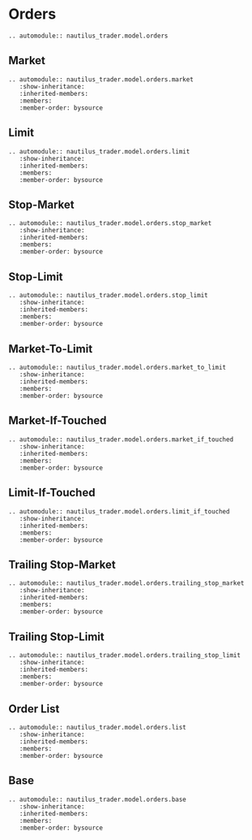# Orders

```{eval-rst}
.. automodule:: nautilus_trader.model.orders
```

## Market

```{eval-rst}
.. automodule:: nautilus_trader.model.orders.market
   :show-inheritance:
   :inherited-members:
   :members:
   :member-order: bysource
```

## Limit

```{eval-rst}
.. automodule:: nautilus_trader.model.orders.limit
   :show-inheritance:
   :inherited-members:
   :members:
   :member-order: bysource
```

## Stop-Market

```{eval-rst}
.. automodule:: nautilus_trader.model.orders.stop_market
   :show-inheritance:
   :inherited-members:
   :members:
   :member-order: bysource
```

## Stop-Limit

```{eval-rst}
.. automodule:: nautilus_trader.model.orders.stop_limit
   :show-inheritance:
   :inherited-members:
   :members:
   :member-order: bysource
```

## Market-To-Limit

```{eval-rst}
.. automodule:: nautilus_trader.model.orders.market_to_limit
   :show-inheritance:
   :inherited-members:
   :members:
   :member-order: bysource
```

## Market-If-Touched

```{eval-rst}
.. automodule:: nautilus_trader.model.orders.market_if_touched
   :show-inheritance:
   :inherited-members:
   :members:
   :member-order: bysource
```

## Limit-If-Touched

```{eval-rst}
.. automodule:: nautilus_trader.model.orders.limit_if_touched
   :show-inheritance:
   :inherited-members:
   :members:
   :member-order: bysource
```

## Trailing Stop-Market

```{eval-rst}
.. automodule:: nautilus_trader.model.orders.trailing_stop_market
   :show-inheritance:
   :inherited-members:
   :members:
   :member-order: bysource
```

## Trailing Stop-Limit

```{eval-rst}
.. automodule:: nautilus_trader.model.orders.trailing_stop_limit
   :show-inheritance:
   :inherited-members:
   :members:
   :member-order: bysource
```

## Order List

```{eval-rst}
.. automodule:: nautilus_trader.model.orders.list
   :show-inheritance:
   :inherited-members:
   :members:
   :member-order: bysource
```

## Base

```{eval-rst}
.. automodule:: nautilus_trader.model.orders.base
   :show-inheritance:
   :inherited-members:
   :members:
   :member-order: bysource
```
